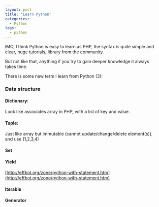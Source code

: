```yaml
---
layout: post
title: "Learn Python"
categories:
  - Python
tags:
  - python
---
```


IMO, I think Python is easy to learn as PHP,
the syntax is quite simple and clear, huge tutorials, library
from the community.

But not like that, anything if you try to gain deeper knowledge
it always takes time.

There is some new term I learn from Python (3):

### Data structure

#### Dictionary:
Look like associates array in PHP, with a list of key and value.

#### Tuple:
Just like array but immutable (cannot update/change/delete element(s)), and use (1,2,3,4)

#### Set


#### Yield

[http://effbot.org/zone/python-with-statement.htm](http://effbot.org/zone/python-with-statement.htm)

#### Iterable


#### Generator
